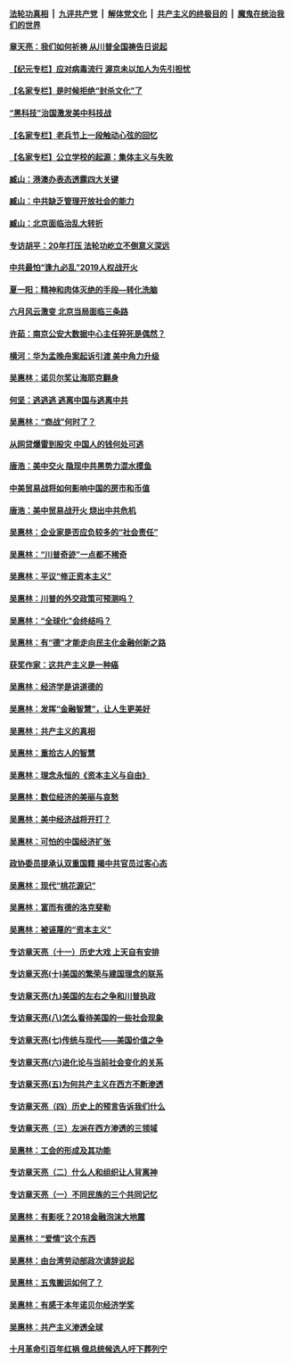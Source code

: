 ####  [法轮功真相](../../../../basic/blob/master/README.md?t=07100502) &nbsp;|&nbsp; [九评共产党](../../../../9ping.md/blob/master/README.md?t=07100502) &nbsp;|&nbsp; [解体党文化](../../../../jtdwh.md/blob/master/README.md?t=07100502)  &nbsp;|&nbsp; [共产主义的终极目的](../../../../gczydzjmd.md/blob/master/README.md?t=07100502) &nbsp;|&nbsp; [魔鬼在统治我们的世界](../../../../mgztzwmdsj.md/blob/master/README.md?t=07100502) 

#### [章天亮：我们如何祈祷 从川普全国祷告日说起](../pages/nsc423/n11944627.md?t=07100502) 

#### [【纪元专栏】应对病毒流行 渥京未以加人为先引担忧](../pages/nsc423/n11875714.md?t=07100502) 

#### [【名家专栏】是时候拒绝“封杀文化”了](../pages/nsc423/n11814093.md?t=07100502) 

#### [“黑科技”治国激发美中科技战](../pages/nsc423/n11638056.md?t=07100502) 

#### [【名家专栏】老兵节上一段触动心弦的回忆](../pages/nsc423/n11646016.md?t=07100502) 

#### [【名家专栏】公立学校的起源：集体主义与失败](../pages/nsc423/n11601833.md?t=07100502) 

#### [臧山：港澳办表态透露四大关键](../pages/nsc423/n11421628.md?t=07100502) 

#### [臧山：中共缺乏管理开放社会的能力](../pages/nsc423/n11407457.md?t=07100502) 

#### [臧山：北京面临治乱大转折](../pages/nsc423/n11406895.md?t=07100502) 

#### [专访胡平：20年打压 法轮功屹立不倒意义深远](../pages/nsc423/n11398800.md?t=07100502) 

#### [中共最怕“逢九必乱”2019人权战开火](../pages/nsc423/n11385248.md?t=07100502) 

#### [夏一阳：精神和肉体灭绝的手段—转化洗脑](../pages/nsc423/n11368250.md?t=07100502) 

#### [六月风云激变 北京当局面临三条路](../pages/nsc423/n11313668.md?t=07100502) 

#### [许茹：南京公安大数据中心主任猝死是偶然？](../pages/nsc423/n11064744.md?t=07100502) 

#### [横河：华为孟晚舟案起诉引渡 美中角力升级](../pages/nsc423/n11027230.md?t=07100502) 

#### [吴惠林：诺贝尔奖让海耶克翻身](../pages/nsc423/n10890049.md?t=07100502) 

#### [何坚：逃逃逃 逃离中国与逃离中共](../pages/nsc423/n10592891.md?t=07100502) 

#### [吴惠林：“商战”何时了？](../pages/nsc423/n10573558.md?t=07100502) 

#### [从网贷爆雷到股灾 中国人的钱何处可逃](../pages/nsc423/n10572800.md?t=07100502) 

#### [唐浩：美中交火 隐现中共黑势力混水摸鱼](../pages/nsc423/n10544040.md?t=07100502) 

#### [中美贸易战将如何影响中国的房市和币值](../pages/nsc423/n10543697.md?t=07100502) 

#### [唐浩：美中贸易战开火 烧出中共危机](../pages/nsc423/n10540126.md?t=07100502) 

#### [吴惠林：企业家是否应负较多的“社会责任”](../pages/nsc423/n10535022.md?t=07100502) 

#### [吴惠林：“川普奇迹”一点都不稀奇](../pages/nsc423/n10512808.md?t=07100502) 

#### [吴惠林：平议“修正资本主义”](../pages/nsc423/n10495724.md?t=07100502) 

#### [吴惠林：川普的外交政策可预测吗？](../pages/nsc423/n10462387.md?t=07100502) 

#### [吴惠林：“全球化”会终结吗？](../pages/nsc423/n10452838.md?t=07100502) 

#### [吴惠林：有“德”才能走向民主化金融创新之路](../pages/nsc423/n10432292.md?t=07100502) 

#### [获奖作家：这共产主义是一种癌](../pages/nsc423/n10431541.md?t=07100502) 

#### [吴惠林：经济学是讲道德的](../pages/nsc423/n10398014.md?t=07100502) 

#### [吴惠林：发挥“金融智慧”，让人生更美好](../pages/nsc423/n10375019.md?t=07100502) 

#### [吴惠林：共产主义的真相](../pages/nsc423/n10351394.md?t=07100502) 

#### [吴惠林：重拾古人的智慧](../pages/nsc423/n10337691.md?t=07100502) 

#### [吴惠林：理念永恒的《资本主义与自由》](../pages/nsc423/n10316274.md?t=07100502) 

#### [吴惠林：数位经济的美丽与哀愁](../pages/nsc423/n10292946.md?t=07100502) 

#### [吴惠林：美中经济战将开打？](../pages/nsc423/n10258825.md?t=07100502) 

#### [吴惠林：可怕的中国经济扩张](../pages/nsc423/n10219147.md?t=07100502) 

#### [政协委员提承认双重国籍 揭中共官员过客心态](../pages/nsc423/n10208809.md?t=07100502) 

#### [吴惠林：现代“桃花源记”](../pages/nsc423/n10185234.md?t=07100502) 

#### [吴惠林：富而有德的洛克斐勒](../pages/nsc423/n10142264.md?t=07100502) 

#### [吴惠林：被诬蔑的“资本主义”](../pages/nsc423/n10124816.md?t=07100502) 

#### [专访章天亮（十一）历史大戏 上天自有安排](../pages/nsc423/n10094905.md?t=07100502) 

#### [专访章天亮(十)美国的繁荣与建国理念的联系](../pages/nsc423/n10094899.md?t=07100502) 

#### [专访章天亮(九)美国的左右之争和川普执政](../pages/nsc423/n10094889.md?t=07100502) 

#### [专访章天亮(八)怎么看待美国的一些社会现象](../pages/nsc423/n10094857.md?t=07100502) 

#### [专访章天亮(七)传统与现代——美国价值之争](../pages/nsc423/n10093140.md?t=07100502) 

#### [专访章天亮(六)进化论与当前社会变化的关系](../pages/nsc423/n10092036.md?t=07100502) 

#### [专访章天亮(五)为何共产主义在西方不断渗透](../pages/nsc423/n10083620.md?t=07100502) 

#### [专访章天亮（四）历史上的预言告诉我们什么](../pages/nsc423/n10083606.md?t=07100502) 

#### [专访章天亮（三）左派在西方渗透的三领域](../pages/nsc423/n10081115.md?t=07100502) 

#### [吴惠林：工会的形成及其功能](../pages/nsc423/n10080633.md?t=07100502) 

#### [专访章天亮（二）什么人和组织让人背离神](../pages/nsc423/n10076637.md?t=07100502) 

#### [专访章天亮（一）不同民族的三个共同记忆](../pages/nsc423/n10074188.md?t=07100502) 

#### [吴惠林：有影呒？2018金融泡沫大地震](../pages/nsc423/n10040534.md?t=07100502) 

#### [吴惠林：“爱情”这个东西](../pages/nsc423/n10019423.md?t=07100502) 

#### [吴惠林：由台湾劳动部政次请辞说起](../pages/nsc423/n9979679.md?t=07100502) 

#### [吴惠林：五鬼搬运如何了？](../pages/nsc423/n9925338.md?t=07100502) 

#### [吴惠林：有感于本年诺贝尔经济学奖](../pages/nsc423/n9871883.md?t=07100502) 

#### [吴惠林：共产主义渗透全球](../pages/nsc423/n9812748.md?t=07100502) 

#### [十月革命引百年红祸 俄总统候选人吁下葬列宁](../pages/nsc423/n9810182.md?t=07100502) 

